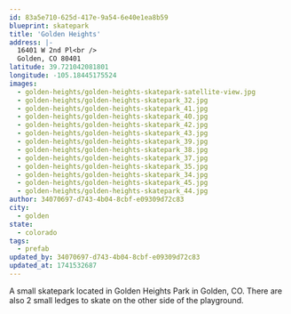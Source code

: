 ```yaml
---
id: 83a5e710-625d-417e-9a54-6e40e1ea8b59
blueprint: skatepark
title: 'Golden Heights'
address: |-
  16401 W 2nd Pl<br />
  Golden, CO 80401
latitude: 39.721042081801
longitude: -105.18445175524
images:
  - golden-heights/golden-heights-skatepark-satellite-view.jpg
  - golden-heights/golden-heights-skatepark_32.jpg
  - golden-heights/golden-heights-skatepark_41.jpg
  - golden-heights/golden-heights-skatepark_40.jpg
  - golden-heights/golden-heights-skatepark_42.jpg
  - golden-heights/golden-heights-skatepark_43.jpg
  - golden-heights/golden-heights-skatepark_39.jpg
  - golden-heights/golden-heights-skatepark_38.jpg
  - golden-heights/golden-heights-skatepark_37.jpg
  - golden-heights/golden-heights-skatepark_35.jpg
  - golden-heights/golden-heights-skatepark_34.jpg
  - golden-heights/golden-heights-skatepark_45.jpg
  - golden-heights/golden-heights-skatepark_44.jpg
author: 34070697-d743-4b04-8cbf-e09309d72c83
city:
  - golden
state:
  - colorado
tags:
  - prefab
updated_by: 34070697-d743-4b04-8cbf-e09309d72c83
updated_at: 1741532687
---
```

A small skatepark located in Golden Heights Park in Golden, CO. There are also 2 small ledges to skate on the other side of the playground.